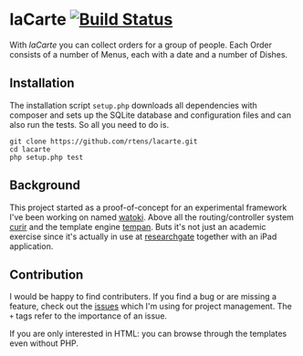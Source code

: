 # laCarte [![Build Status](https://travis-ci.org/rtens/lacarte.png?branch=master)](https://travis-ci.org/rtens/lacarte)

With *laCarte* you can collect orders for a group of people. Each Order consists of a number of Menus, each with a
date and a number of Dishes.

## Installation

The installation script `setup.php` downloads all dependencies with composer and sets up the SQLite
database and configuration files and can also run the tests. So all you need to do is.

	git clone https://github.com/rtens/lacarte.git
	cd lacarte
	php setup.php test

## Background

This project started as a proof-of-concept for an experimental framework I've been working on named [watoki].
Above all the routing/controller system [curir] and the template engine [tempan]. Buts it's not just an academic
exercise since it's actually in use at [researchgate] together with an iPad application.

[watoki]: http://github.com/watoki
[curir]: http://github.com/watoki/curir
[tempan]: http://github.com/watoki/tempan
[researchgate]: http://researchgate.net

## Contribution

I would be happy to find contributers. If you find a bug or are missing a feature, check out the [issues] which
I'm using for project management. The `+` tags refer to the importance of an issue.

If you are only interested in HTML: you can browse through the templates even without PHP.

[issues]: https://github.com/rtens/lacarte/issues